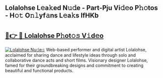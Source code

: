 ## Lolalohse L𝚎a𝚔ed N𝚞𝚍e - Part-Pju Vi𝚍𝚎o P𝚑𝚘tos - H𝚘𝚝 O𝚗𝚕yf𝚊ns L𝚎a𝚔s IfHKb

# <h2><a href="http://kfdhrw7.oniu.top/?m=Lolalohse">🔗👉 🔴 Lolalohse P𝚑ot𝚘𝚜 V𝚒d𝚎o</a></h2>

[![Lolalohse Nu𝚍e𝚜](https://i.imgur.com/0qMVB7G.gif)](http://kfdhrw7.oniu.top/?m=Lolalohse)
Web-based performer and digital artist Lolalohse, acclaimed for sharing dance and lifestyle ideas through solo and collaborative dance acts and short films. Visionary designer Lolalohse, famed for their groundbreaking designs and commitment to creating beautiful and functional products.  
